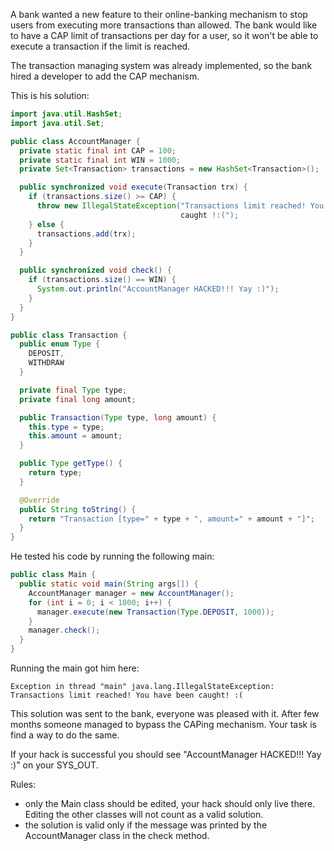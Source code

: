 A bank wanted a new feature to their online-banking mechanism to stop users from executing more transactions than allowed.
The bank would like to have a CAP limit of transactions per day for a user, so it won't be able to execute a transaction
if the limit is reached.

The transaction managing system was already implemented, so the bank hired a developer to add the CAP mechanism.

This is his solution:

```java
import java.util.HashSet;
import java.util.Set;

public class AccountManager {
  private static final int CAP = 100;
  private static final int WIN = 1000;
  private Set<Transaction> transactions = new HashSet<Transaction>();

  public synchronized void execute(Transaction trx) {
    if (transactions.size() >= CAP) {
      throw new IllegalStateException("Transactions limit reached! You have been
                                      caught !:(");
    } else {
      transactions.add(trx);
    }
  }

  public synchronized void check() {
    if (transactions.size() == WIN) {
      System.out.println("AccountManager HACKED!!! Yay :)");
    }
  }
}
```

```java
public class Transaction {
  public enum Type {
    DEPOSIT,
    WITHDRAW
  }

  private final Type type;
  private final long amount;

  public Transaction(Type type, long amount) {
    this.type = type;
    this.amount = amount;
  }

  public Type getType() {
    return type;
  }

  @Override
  public String toString() {
    return "Transaction [type=" + type + ", amount=" + amount + "]";
  }
}
```

He tested his code by running the following main:

```java
public class Main {
  public static void main(String args[]) {
    AccountManager manager = new AccountManager();
    for (int i = 0; i < 1000; i++) {
      manager.execute(new Transaction(Type.DEPOSIT, 1000));
    }
    manager.check();
  }
}
```

Running the main got him here:

```
Exception in thread "main" java.lang.IllegalStateException: Transactions limit reached! You have been caught! :(
```

This solution was sent to the bank, everyone was pleased with it.
After few months someone managed to bypass the CAPing mechanism. Your task is find a way to do the same.

If your hack is successful you should see "AccountManager HACKED!!! Yay :)" on your SYS_OUT.

Rules:
* only the Main class should be edited, your hack should only live there. Editing the other classes will not count as a valid solution.
* the solution is valid only if the message was printed by the AccountManager class in the check method.